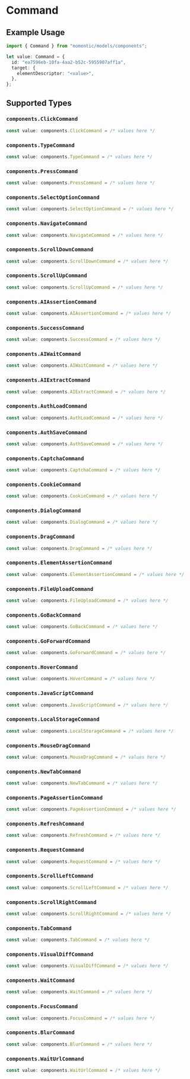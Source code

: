 # Command

## Example Usage

```typescript
import { Command } from "momentic/models/components";

let value: Command = {
  id: "ea7596eb-10fa-4aa2-b52c-5955907aff1a",
  target: {
    elementDescriptor: "<value>",
  },
};
```

## Supported Types

### `components.ClickCommand`

```typescript
const value: components.ClickCommand = /* values here */
```

### `components.TypeCommand`

```typescript
const value: components.TypeCommand = /* values here */
```

### `components.PressCommand`

```typescript
const value: components.PressCommand = /* values here */
```

### `components.SelectOptionCommand`

```typescript
const value: components.SelectOptionCommand = /* values here */
```

### `components.NavigateCommand`

```typescript
const value: components.NavigateCommand = /* values here */
```

### `components.ScrollDownCommand`

```typescript
const value: components.ScrollDownCommand = /* values here */
```

### `components.ScrollUpCommand`

```typescript
const value: components.ScrollUpCommand = /* values here */
```

### `components.AIAssertionCommand`

```typescript
const value: components.AIAssertionCommand = /* values here */
```

### `components.SuccessCommand`

```typescript
const value: components.SuccessCommand = /* values here */
```

### `components.AIWaitCommand`

```typescript
const value: components.AIWaitCommand = /* values here */
```

### `components.AIExtractCommand`

```typescript
const value: components.AIExtractCommand = /* values here */
```

### `components.AuthLoadCommand`

```typescript
const value: components.AuthLoadCommand = /* values here */
```

### `components.AuthSaveCommand`

```typescript
const value: components.AuthSaveCommand = /* values here */
```

### `components.CaptchaCommand`

```typescript
const value: components.CaptchaCommand = /* values here */
```

### `components.CookieCommand`

```typescript
const value: components.CookieCommand = /* values here */
```

### `components.DialogCommand`

```typescript
const value: components.DialogCommand = /* values here */
```

### `components.DragCommand`

```typescript
const value: components.DragCommand = /* values here */
```

### `components.ElementAssertionCommand`

```typescript
const value: components.ElementAssertionCommand = /* values here */
```

### `components.FileUploadCommand`

```typescript
const value: components.FileUploadCommand = /* values here */
```

### `components.GoBackCommand`

```typescript
const value: components.GoBackCommand = /* values here */
```

### `components.GoForwardCommand`

```typescript
const value: components.GoForwardCommand = /* values here */
```

### `components.HoverCommand`

```typescript
const value: components.HoverCommand = /* values here */
```

### `components.JavaScriptCommand`

```typescript
const value: components.JavaScriptCommand = /* values here */
```

### `components.LocalStorageCommand`

```typescript
const value: components.LocalStorageCommand = /* values here */
```

### `components.MouseDragCommand`

```typescript
const value: components.MouseDragCommand = /* values here */
```

### `components.NewTabCommand`

```typescript
const value: components.NewTabCommand = /* values here */
```

### `components.PageAssertionCommand`

```typescript
const value: components.PageAssertionCommand = /* values here */
```

### `components.RefreshCommand`

```typescript
const value: components.RefreshCommand = /* values here */
```

### `components.RequestCommand`

```typescript
const value: components.RequestCommand = /* values here */
```

### `components.ScrollLeftCommand`

```typescript
const value: components.ScrollLeftCommand = /* values here */
```

### `components.ScrollRightCommand`

```typescript
const value: components.ScrollRightCommand = /* values here */
```

### `components.TabCommand`

```typescript
const value: components.TabCommand = /* values here */
```

### `components.VisualDiffCommand`

```typescript
const value: components.VisualDiffCommand = /* values here */
```

### `components.WaitCommand`

```typescript
const value: components.WaitCommand = /* values here */
```

### `components.FocusCommand`

```typescript
const value: components.FocusCommand = /* values here */
```

### `components.BlurCommand`

```typescript
const value: components.BlurCommand = /* values here */
```

### `components.WaitUrlCommand`

```typescript
const value: components.WaitUrlCommand = /* values here */
```

